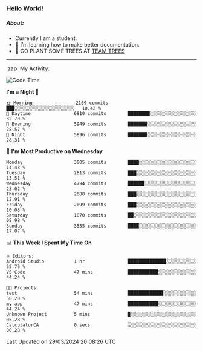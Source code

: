 ### Hello World!

##### About:
- Currently I am a student.
- 🌱 I’m learning how to make better documentation.
- 🌱 GO PLANT SOME TREES AT [TEAM TREES](https://teamtrees.org/)

---
  <summary>:zap: My Activity:</summary>
  
<!--START_SECTION:waka-->
![Code Time](http://img.shields.io/badge/Code%20Time-1%2C304%20hrs%2044%20mins-blue)

**I'm a Night 🦉** 

```text
🌞 Morning                2169 commits        ███░░░░░░░░░░░░░░░░░░░░░░   10.42 % 
🌆 Daytime                6810 commits        ████████░░░░░░░░░░░░░░░░░   32.70 % 
🌃 Evening                5949 commits        ███████░░░░░░░░░░░░░░░░░░   28.57 % 
🌙 Night                  5896 commits        ███████░░░░░░░░░░░░░░░░░░   28.31 % 
```
📅 **I'm Most Productive on Wednesday** 

```text
Monday                   3005 commits        ████░░░░░░░░░░░░░░░░░░░░░   14.43 % 
Tuesday                  2813 commits        ███░░░░░░░░░░░░░░░░░░░░░░   13.51 % 
Wednesday                4794 commits        ██████░░░░░░░░░░░░░░░░░░░   23.02 % 
Thursday                 2688 commits        ███░░░░░░░░░░░░░░░░░░░░░░   12.91 % 
Friday                   2099 commits        ███░░░░░░░░░░░░░░░░░░░░░░   10.08 % 
Saturday                 1870 commits        ██░░░░░░░░░░░░░░░░░░░░░░░   08.98 % 
Sunday                   3555 commits        ████░░░░░░░░░░░░░░░░░░░░░   17.07 % 
```


📊 **This Week I Spent My Time On** 

```text
🔥 Editors: 
Android Studio           1 hr                ██████████████░░░░░░░░░░░   55.76 % 
VS Code                  47 mins             ███████████░░░░░░░░░░░░░░   44.24 % 

🐱‍💻 Projects: 
test                     54 mins             █████████████░░░░░░░░░░░░   50.20 % 
my-app                   47 mins             ███████████░░░░░░░░░░░░░░   44.24 % 
Unknown Project          5 mins              █░░░░░░░░░░░░░░░░░░░░░░░░   05.28 % 
CalculatorCA             0 secs              ░░░░░░░░░░░░░░░░░░░░░░░░░   00.28 % 
```


 Last Updated on 29/03/2024 20:08:26 UTC
<!--END_SECTION:waka-->
